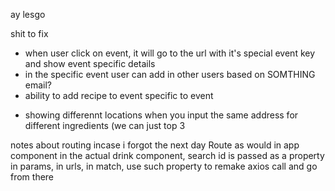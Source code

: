 ay lesgo

shit to fix
 - when user click on event, it will go to the url with it's special event key and show event specific details
 - in the specific event user can add in other users based on SOMTHING email?
 - ability to add recipe to event specific to event
 <!-- - rendering the drink detail div -->
 - showing differennt locations when you input the same address for different ingredients (we can just top 3
 
notes about routing incase i forgot the next day
Route as would in app component
in the actual drink component, search id is passed as a property in params, in urls, in match, use such property to remake axios call and go from there